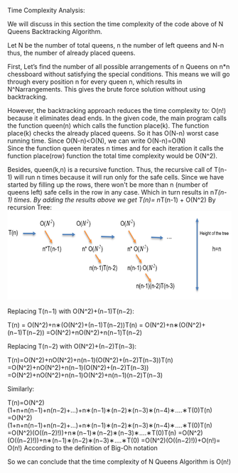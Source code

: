 Time Complexity Analysis:

We will discuss in this section the time complexity of the code above of N Queens Backtracking Algorithm.

Let N be the number of total queens, n the number of left queens and N-n thus, the number of already placed queens.

First, Let’s find the number of all possible arrangements of n Queens on n*n chessboard without satisfying the special conditions.
This means we will go through every position n for every queen n, which results in N^Narrangements. 
This gives the brute force solution without using backtracking. 

However, the backtracking approach reduces the time complexity to: O(n!) because it eliminates dead ends.
In the given code, the main program calls the function queen(n) which calls the function place(k).
The function place(k) checks the already placed queens. So it has O(N-n) worst case running time. 
Since O(N-n)<O(N), we can write O(N-n)=O(N)  
Since the function queen iterates n times and for each iteration it calls the function place(row) function the total time complexity would be O(N^2).

Besides, queen(k,n) is a recursive function. 
Thus, the recursive call of T(n-1) will run n times  because it will run only for the safe cells. Since we have started by filling up the rows, there won't be more than n (number of queens left) safe cells in the row in any case. Which in turn results in n*T(n-1) times.
By adding the results above we get T(n)= n*T(n-1) + O(N^2)
By recursion Tree:
<img src="time_analysis.png" width= 700 height=200>

Replacing T(n−1) with O(N^2)+(n−1)T(n−2):


T(n) = O(N^2)+n∗(O(N^2)+(n−1)T(n−2))T(n) 
= O(N^2)+n∗(O(N^2)+(n−1)T(n−2))
=O(N^2)+nO(N^2)+n(n−1)T(n−2)

Replacing T(n−2) with O(N^2)+(n−2)T(n−3):

T(n)=O(N^2)+nO(N^2)+n(n−1)(O(N^2)+(n−2)T(n−3))T(n)
=O(N^2)+nO(N^2)+n(n−1)(O(N^2)+(n−2)T(n−3))
=O(N^2)+nO(N^2)+n(n−1)O(N^2)+n(n−1)(n−2)T(n−3)

Similarly:

T(n)=O(N^2)(1+n+n(n−1)+n(n−2)+...)+n∗(n−1)∗(n−2)∗(n−3)∗(n−4)∗....∗T(0)T(n)
=O(N^2)(1+n+n(n−1)+n(n−2)+...)+n∗(n−1)∗(n−2)∗(n−3)∗(n−4)∗....∗T(0)T(n)
=O(N^2)(O((n−2)!))+n∗(n−1)∗(n−2)∗(n−3)∗....∗T(0)T(n)
=O(N^2)(O((n−2)!))+n∗(n−1)∗(n−2)∗(n−3)∗....∗T(0)
=O(N^2)(O((n−2)!))+O(n!)= O(n!)  According to the definition of Big-Oh notation

So we can conclude that the time complexity of N Queens Algorithm is O(n!)
